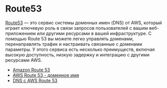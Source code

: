# Route53

[Route53](https://aws.amazon.com/route53/) — это сервис системы доменных имен (DNS) от AWS, который играет ключевую роль в связи запросов пользователей с вашим веб-приложением или другими ресурсами в вашей инфраструктуре. С помощью Route 53 вы можете легко управлять доменами, перенаправлять трафик и настраивать связанные с доменами параметры. У этого сервиса есть несколько преимуществ, включая высокую доступность, низкую задержку и интеграцию с другими ресурсами AWS.

- [Amazon Route 53](https://www.youtube.com/watch?v=RGWgfhZByAI)
- [AWS Route 53 - доменное имя](https://www.youtube.com/watch?v=jDz4j_kkyLA)
- [DNS с AWS Route 53](https://www.youtube.com/watch?v=yRIY7BJohfo&t=2s)
